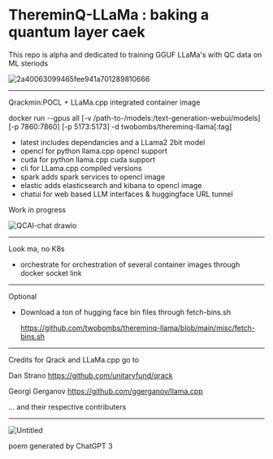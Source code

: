 # ThereminQ-LLaMa : baking a quantum layer caek

This repo is alpha and dedicated to training GGUF LLaMa's with QC data on ML steriods

![2a40063099465fee941a701289810666](https://github.com/twobombs/thereminq-llama/assets/12692227/6097d5e2-92fa-4bff-9297-c26d98f31d84)

--------

Qrackmin:POCL + LLaMa.cpp integrated container image

docker run --gpus all [-v /path-to-/models:/text-generation-webui/models] [-p 7860:7860] [-p 5173:5173] -d twobombs/thereminq-llama[:tag] 
- latest includes dependancies and a LLama2 2bit model 
- opencl for python llama.cpp opencl support
- cuda for python llama.cpp cuda support
- cli for LLama.cpp compiled versions
- spark adds spark services to opencl image
- elastic adds elasticsearch and kibana to opencl image
- chatui for web based LLM interfaces & huggingface URL tunnel

Work in progress 

![QCAI-chat drawio](https://github.com/twobombs/thereminq-llama/assets/12692227/1421f71c-b1cc-4562-a59c-c0d9448be562)


--------

Look ma, no K8s

- orchestrate for orchestration of several container images through docker socket link

--------

Optional
- Download a ton of hugging face bin files through fetch-bins.sh

  https://github.com/twobombs/thereminq-llama/blob/main/misc/fetch-bins.sh

--------

Credits for Qrack and LLaMa.cpp go to

Dan Strano https://github.com/unitaryfund/qrack

Georgi Gerganov https://github.com/ggerganov/llama.cpp

... and their respective contributers

--------
![Untitled](https://user-images.githubusercontent.com/12692227/232248160-f4c2a3aa-fd19-4b62-b6f2-532ec44ca0e3.png)

poem generated by ChatGPT 3
